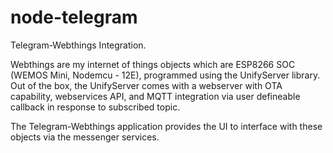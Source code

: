 # node-telegram
Telegram-Webthings Integration.

Webthings are my internet of things objects which are ESP8266 SOC (WEMOS Mini, Nodemcu - 12E),  programmed using the UnifyServer library.  Out of the box, the UnifyServer comes with a webserver with OTA capability, webservices API, and MQTT integration via user defineable callback in response to subscribed topic.

The Telegram-Webthings application provides the UI to interface with these objects via the messenger services.
